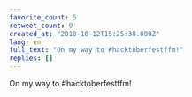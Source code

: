```yaml
---
favorite_count: 5
retweet_count: 0
created_at: "2018-10-12T15:25:38.000Z"
lang: en
full_text: "On my way to #hacktoberfestffm!"
replies: []
---
```


On my way to #hacktoberfestffm!
